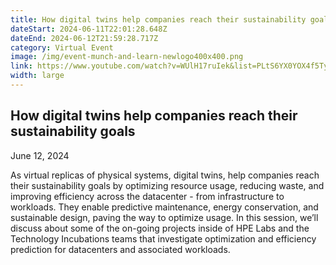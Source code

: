 ```yaml
---
title: How digital twins help companies reach their sustainability goals
dateStart: 2024-06-11T22:01:28.648Z
dateEnd: 2024-06-12T21:59:28.717Z
category: Virtual Event
image: /img/event-munch-and-learn-newlogo400x400.png
link: https://www.youtube.com/watch?v=WUlH17ruIek&list=PLtS6YX0YOX4f5TyRI7jUdjm7D9H4laNlF
width: large
---
```

## How digital twins help companies reach their sustainability goals

June 12, 2024

As virtual replicas of physical systems, digital twins, help companies reach their sustainability goals by optimizing resource usage, reducing waste, and improving efficiency across the datacenter - from infrastructure to workloads. They enable predictive maintenance, energy conservation, and sustainable design, paving the way to optimize usage. In this session, we’ll discuss about some of the on-going projects inside of HPE Labs and the Technology Incubations teams that investigate optimization and efficiency prediction for datacenters and associated workloads.

